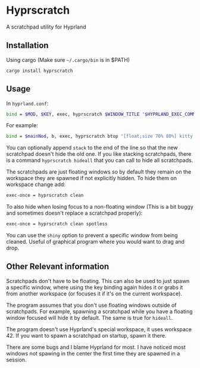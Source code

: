 # Hyprscratch

A scratchpad utility for Hyprland

## Installation
Using cargo (Make sure `~/.cargo/bin` is in $PATH)

```
cargo install hyprscratch
```

## Usage
In `hyprland.conf`:

```bash
bind = $MOD, $KEY, exec, hyprscratch $WINDOW_TITLE "$HYPRLAND_EXEC_COMMAND [OPTIONS]"
```

For example:

```bash
bind = $mainNod, b, exec, hyprscratch btop "[float;size 70% 80%] kitty -e btop"
```

You can optionally append `stack` to the end of the line so that the new scratchpad doesn't hide the old one. If you like stacking scratchpads, there is a command `hyprscratch hideall` that you can call to hide all scratchpads.


The scratchpads are just floating windows so by default they remain on the workspace they are spawned if not explicitly hidden. To hide them on workspace change add:
```bash
exec-once = hyprscratch clean
```
To also hide when losing focus to a non-floating window (This is a bit buggy and sometimes doesn't replace a scratchpad properly):
```bash
exec-once = hyprscratch clean spotless
```

You can use the `shiny` option to prevent a specific window from being cleaned. Useful of graphical program where you would want to drag and drop.

## Other Relevant information
Scratchpads don't have to be floating. This can also be used to just spawn a specific window, where using the key binding again hides it or grabs it from another workspace (or focuses it if it's on the current workspace).

The program assumes that you don't use floating windows outside of scratchpads. For example, spawning a scratchpad while you have a floating window focused will hide it by default. The same is true for `hideall`.

The program doesn't use Hyprland's special workspace, it uses workspace 42. If  you want to spawn a scratchpad on startup, spawn it there.

There are some bugs and I blame Hyprland for most. I have noticed most windows not spawing in the center the first time they are spawned in a session. 
